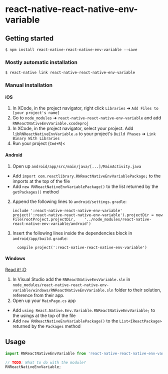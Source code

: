 
# react-native-react-native-env-variable

## Getting started

`$ npm install react-native-react-native-env-variable --save`

### Mostly automatic installation

`$ react-native link react-native-react-native-env-variable`

### Manual installation


#### iOS

1. In XCode, in the project navigator, right click `Libraries` ➜ `Add Files to [your project's name]`
2. Go to `node_modules` ➜ `react-native-react-native-env-variable` and add `RNReactNativeEnvVariable.xcodeproj`
3. In XCode, in the project navigator, select your project. Add `libRNReactNativeEnvVariable.a` to your project's `Build Phases` ➜ `Link Binary With Libraries`
4. Run your project (`Cmd+R`)<

#### Android

1. Open up `android/app/src/main/java/[...]/MainActivity.java`
  - Add `import com.reactlibrary.RNReactNativeEnvVariablePackage;` to the imports at the top of the file
  - Add `new RNReactNativeEnvVariablePackage()` to the list returned by the `getPackages()` method
2. Append the following lines to `android/settings.gradle`:
  	```
  	include ':react-native-react-native-env-variable'
  	project(':react-native-react-native-env-variable').projectDir = new File(rootProject.projectDir, 	'../node_modules/react-native-react-native-env-variable/android')
  	```
3. Insert the following lines inside the dependencies block in `android/app/build.gradle`:
  	```
      compile project(':react-native-react-native-env-variable')
  	```

#### Windows
[Read it! :D](https://github.com/ReactWindows/react-native)

1. In Visual Studio add the `RNReactNativeEnvVariable.sln` in `node_modules/react-native-react-native-env-variable/windows/RNReactNativeEnvVariable.sln` folder to their solution, reference from their app.
2. Open up your `MainPage.cs` app
  - Add `using React.Native.Env.Variable.RNReactNativeEnvVariable;` to the usings at the top of the file
  - Add `new RNReactNativeEnvVariablePackage()` to the `List<IReactPackage>` returned by the `Packages` method


## Usage
```javascript
import RNReactNativeEnvVariable from 'react-native-react-native-env-variable';

// TODO: What to do with the module?
RNReactNativeEnvVariable;
```
  